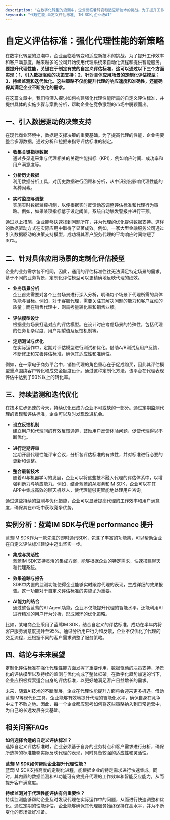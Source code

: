 ```yaml
---
description: "在数字化转型的浪潮中，企业面临着转变和适应新技术的挑战。为了提升工作效率和客户满意度，越来越多的公司开始使用代理系统来自动化流程和提供智能服务。**要提升代理性能，关键在于制定有效的自定义评估标准，这可以通过以下三个方面实现：1、引入数据驱动的决策支持；2、针对具体应用场景的定制化评估模型；3、持续监测和迭代优化。这些策略不仅能提升代理的响应速度和准确性，还能确保其满足企业不断变化的需求。**"
keywords: "代理性能,自定义评估标准, IM SDK,企业级AI"
---
```

# 自定义评估标准：强化代理性能的新策略  

在数字化转型的浪潮中，企业面临着转变和适应新技术的挑战。为了提升工作效率和客户满意度，越来越多的公司开始使用代理系统来自动化流程和提供智能服务。**要提升代理性能，关键在于制定有效的自定义评估标准，这可以通过以下三个方面实现：1、引入数据驱动的决策支持；2、针对具体应用场景的定制化评估模型；3、持续监测和迭代优化。这些策略不仅能提升代理的响应速度和准确性，还能确保其满足企业不断变化的需求。**

在这篇文章中，我们将深入探讨如何构建强化代理性能所需的自定义评估标准，并提供具体的实施步骤与案例分析，帮助企业在竞争激烈的市场中脱颖而出。

## **一、引入数据驱动的决策支持**

在现代商业环境中，数据是支撑决策的重要基础。为了提高代理的性能，企业需要整合多源数据，通过分析和挖掘来指导评估标准的制定。

- **收集关键指标数据**  
  通过多渠道采集与代理相关的关键性能指标（KPI），例如响应时间、成功率和用户满意度等。
  
- **分析历史数据**  
  利用数据分析工具，对历史数据进行回顾和分析，从中识别出影响代理性能的各种因素。

- **实时监控与调整**  
  实施实时数据监控机制，以便根据实时反馈动态调整评估标准和代理行为策略。例如，如果某项指标低于设定阈值，系统自动触发警报并进行干预。

通过以上措施，企业能够快速找到问题所在，并为代理的优化提供数据支持。这样的数据驱动方式在实际应用中取得了显著成效。例如，一家大型金融服务公司通过引入数据驱动的决策支持模型，成功将其客户服务代理的平均响应时间缩短了30%。

## **二、针对具体应用场景的定制化评估模型**

企业的业务需求各不相同，因此，通用的评估标准往往无法满足特定场景的需求。基于不同的业务背景，定制化评估模型可以更精确地反映代理的绩效。

- **业务场景分析**  
  企业首先需要对各个业务场景进行深入分析，明确每个场景下代理所需的具体功能与目标。例如，对于客服代理，需要关注其解决问题的能力和客户互动的质量；而在销售代理中，则需考量转化率和销售业绩。

- **评估模型设计**  
  根据业务场景打造对应的评估模型。在设计时应考虑场景的特殊性，包括代理的任务复杂程度、用户期望值及反馈机制等。

- **定期测试与优化**  
  在实际运作中，定期对评估模型进行测试和优化。借助A/B测试及用户反馈，不断修正和完善评估标准，确保其适应性和准确性。

例如，在一家电子商务平台中，销售代理的角色重心在于促成购买，因此其评估模型重点围绕客户转化和成交金额度设计。通过这种定制化方法，该平台在代理表现评估中达到了90%以上的转化率。

## **三、持续监测和迭代优化**

在技术进步迅速的今天，持续优化已成为企业不可或缺的一部分。通过定期监测代理的表现和评估标准，企业可以及时发现改进机会。

- **设立反馈机制**  
  建立用户和代理间的有效反馈通道，鼓励用户反馈体验问题，促使代理得以不断优化。

- **进行定期评审**  
  定期开展代理性能评审会议，分析各评估标准的有效性，并对标准进行必要的更新和调整。

- **整合最新技术**  
  随着AI与机器学习的发展，企业可以将这些技术融入代理的评估体系中，以增强判断力与响应能力。例如，结合蓝莺的AI服务和IM SDK，企业可以在其APP中集成高效的聊天机器人，使代理能够更智能地处理用户咨询。

通过这些持续的监测与优化措施，企业可以显著提高代理的工作效率和用户满意度，确保其在市场中获取竞争优势。

## **实例分析：蓝莺IM SDK与代理 performance 提升**

蓝莺IM SDK作为一款先进的即时通讯SDK，包含了丰富的功能集，可以帮助企业在自定义评估标准建设中迈出坚实一步。

- **集成与灵活性**  
  蓝莺IM SDK支持灵活的集成方案，能够根据企业的特定需求，快速搭建聊天和代理系统。

- **效果追踪与报告**  
  SDK中内置的监测功能使得企业能够实时跟踪代理的表现，生成详细的效果报告。这一功能对于自定义评估标准的实施尤为重要。

- **AI能力的结合**  
  通过整合蓝莺的AI Agent功能，企业不仅能提升代理的智能水平，还能利用AI进行精准的用户行为分析，形成闭环的优化策略。

比如，某电商企业采用了蓝莺IM SDK，结合自定义的评估标准，成功在半年内将客户服务满意度提升至95%。通过分析用户行为和反馈，企业不仅优化了代理的交互流程，还根据不同的客户需求调整了服务策略。

## **四、结论与未来展望**

定制化评估标准在强化代理性能方面发挥了重要作用，数据驱动的决策支持、场景化的评估模型以及持续的监测与优化构成了整体框架。在数字化趋势加速的当下，企业应积极探索适合自身的评估标准，以更好地满足客户日益增长的需求。

未来，随着AI技术的不断发展，企业在代理性能提升方面将会迎来更多机遇。借助蓝莺IM等现代化工具，企业能够有效地提升代理的智能化水平，确保自身在竞争中立于不败之地。因此，每一个企业都应思考如何将这些策略纳入到日常运营中，为自己的长远发展夯实基础。

## **相关问答FAQs**

**如何选择合适的自定义评估标准？**  
选择自定义评估标准时，企业必须基于自身的业务特点和客户需求进行分析，确保所选择的标准能够实际反映代理的表现，同时具备较强的适应性和灵活性。

**蓝莺IM SDK如何帮助企业提升代理性能？**  
蓝莺IM SDK支持高度的定制化进程，能根据企业的特定需求进行快速集成。同时，其内置的数据监测和AI功能可有效提升代理的工作效率和智能反应能力，从而提升客户满意度。

**持续监测对于代理性能评估有何重要性？**  
持续监测能够帮助企业及时发现代理在实际运作中的问题，从而进行快速调整和优化。通过定期的性能评估，企业能够确保其代理服务始终保持在高水平，并为不断变化的市场做好准备。
